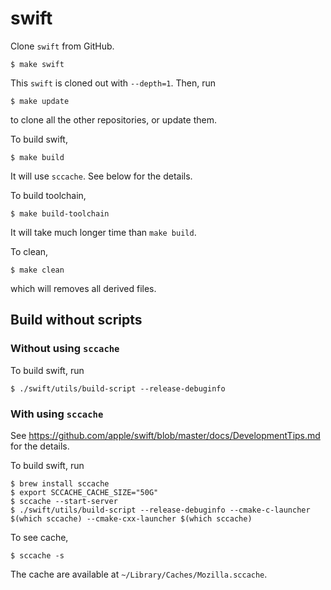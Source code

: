 swift
=====

Clone `swift` from GitHub.

    $ make swift

This `swift` is cloned out with `--depth=1`. Then, run

    $ make update

to clone all the other repositories, or update them.

To build swift,

    $ make build

It will use `sccache`. See below for the details.

To build toolchain,

    $ make build-toolchain

It will take much longer time than `make build`.

To clean,

    $ make clean

which will removes all derived files.

Build without scripts
---------------------

### Without using `sccache`

To build swift, run

    $ ./swift/utils/build-script --release-debuginfo

### With using `sccache`

See <https://github.com/apple/swift/blob/master/docs/DevelopmentTips.md> for the details.

To build swift, run

    $ brew install sccache
    $ export SCCACHE_CACHE_SIZE="50G"
    $ sccache --start-server
    $ ./swift/utils/build-script --release-debuginfo --cmake-c-launcher $(which sccache) --cmake-cxx-launcher $(which sccache)

To see cache,

    $ sccache -s

The cache are available at `~/Library/Caches/Mozilla.sccache`.
